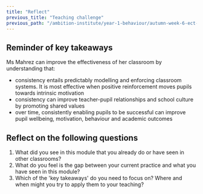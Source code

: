 ```yaml
---
title: "Reflect"
previous_title: "Teaching challenge"
previous_path: "/ambition-institute/year-1-behaviour/autumn-week-6-ect-teaching-challenge"
---
```


## Reminder of key takeaways

Ms Mahrez can improve the effectiveness of her classroom by understanding that:

- consistency entails predictably modelling and enforcing classroom systems. It is most effective when positive reinforcement moves pupils towards intrinsic motivation
- consistency can improve teacher-pupil relationships and school culture by promoting shared values
- over time, consistently enabling pupils to be successful can improve pupil wellbeing, motivation, behaviour and academic outcomes

## Reflect on the following questions

1. What did you see in this module that you already do or have seen in other classrooms?
2. What do you feel is the gap between your current practice and what you have seen in this module?
3. Which of the 'key takeaways' do you need to focus on? Where and when might you try to apply them to your teaching?

